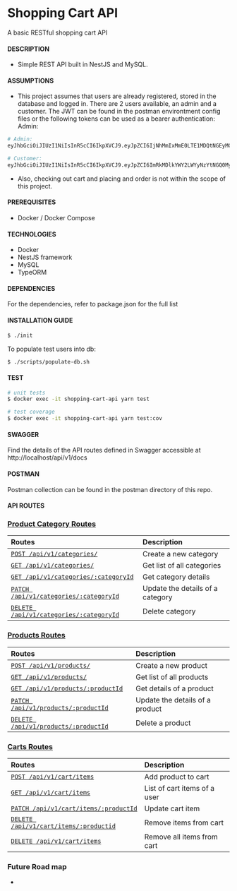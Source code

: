 # Shopping Cart API

A basic RESTful shopping cart API

#### DESCRIPTION

- Simple REST API built in NestJS and MySQL.

#### ASSUMPTIONS

- This project assumes that users are already registered, stored in the database and logged in. There are 2 users available, an admin and a customer.
The JWT can be found in the postman environtment config files or the following tokens can be used as a bearer authentication:
Admin:
```bash
# Admin:
eyJhbGciOiJIUzI1NiIsInR5cCI6IkpXVCJ9.eyJpZCI6IjNhMmIxMmE0LTE1MDQtNGEyMC1iYTIxLWZhYjBmZjEzZjNmOCIsImlhdCI6MTYyMjMxOTI2MSwiZXhwIjoxNjIyOTI0MDYxfQ.Is-w3T654uJmHJuXLV5MyAoe14F-hLAv9FhVr-D_6W0

# Customer:
eyJhbGciOiJIUzI1NiIsInR5cCI6IkpXVCJ9.eyJpZCI6ImRkMDlkYWY2LWYyNzYtNGQ0My1hNmE2LTNhZjg0NGIyOTZmZSIsImlhdCI6MTYyMjMxOTE5MiwiZXhwIjoxNjIyOTIzOTkyfQ.4HQH5lnrTISvJxzY2OjLo8j0FXocEO-heB2IntefptE
```

- Also, checking out cart and placing and order is not within the scope of this project.


#### PREREQUISITES
- Docker / Docker Compose


#### TECHNOLOGIES
- Docker
- NestJS framework
- MySQL
- TypeORM


#### DEPENDENCIES

For the dependencies, refer to package.json for the full list

#### INSTALLATION GUIDE
```bash
$ ./init
```

To populate test users into db:
```bash
$ ./scripts/populate-db.sh
```

#### TEST
```bash
# unit tests
$ docker exec -it shopping-cart-api yarn test

# test coverage
$ docker exec -it shopping-cart-api yarn test:cov
```

#### SWAGGER
Find the details of the API routes defined in Swagger accessible at http://localhost/api/v1/docs

#### POSTMAN
Postman collection can be found in the postman directory of this repo.

#### API ROUTES

### [Product Category Routes](#category-routes)
| Routes        | Description  | 
|:------------- |:-------------|
| [`POST /api/v1/categories/`](#create-new-category)     | Create a new category |  
| [`GET /api/v1/categories/`](#get-all-category)    |Get list of all categories|   
| [`GET /api/v1/categories/:categoryId`](#get-category)| Get category details |    
| [`PATCH /api/v1/categories/:categoryId`](#update-category) | Update the details of a category |
| [`DELETE /api/v1/categories/:categoryId`](#delete-category) |Delete category |

### [Products Routes](#product-routes)
| Routes        | Description   | 
|:------------- |:-------------|
| [`POST /api/v1/products/`](#create-new-product)     | Create a new product |  
| [`GET /api/v1/products/`](#get-all-products)    |Get list of all products|   
| [`GET /api/v1/products/:productId`](#get-product-details)| Get details of a product |    
| [`PATCH /api/v1/products/:productId`](#update-product) | Update the details of a product |
| [`DELETE /api/v1/products/:productId`](#delete-product) |Delete a product |

### [Carts Routes](#carts-routes)
| Routes        | Description   | 
|:------------- |:-------------|
| [`POST /api/v1/cart/items`](#create-new-cart)     | Add product to cart |  
| [`GET /api/v1/cart/items`](#get-cart-items)    | List of cart items of a user |   
| [`PATCH /api/v1/cart/items/:productId`](#update-cart-items) | Update cart item |
| [`DELETE /api/v1/cart/items/:productid`](#remove-cart-item) | Remove items from cart |
| [`DELETE /api/v1/cart/items`](#clear-cart) | Remove all items from cart |


### Future Road map
- 
